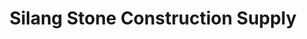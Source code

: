 ---
title: "Silang Stone Construction Supply"
url: /silang/silang-stone-construction-supply/
shop: Baustoffe
---